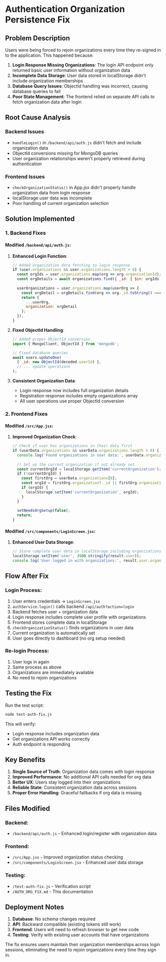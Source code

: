 # Authentication Organization Persistence Fix

## Problem Description

Users were being forced to rejoin organizations every time they re-signed in to the application. This happened because:

1. **Login Response Missing Organizations**: The login API endpoint only returned basic user information without organization data
2. **Incomplete Data Storage**: User data stored in localStorage didn't include organization memberships
3. **Database Query Issues**: ObjectId handling was incorrect, causing database queries to fail
4. **Poor State Management**: The frontend relied on separate API calls to fetch organization data after login

## Root Cause Analysis

### Backend Issues
- `handleLogin()` in `/backend/api/auth.js` didn't fetch and include organization data
- ObjectId conversions missing for MongoDB queries
- User organization relationships weren't properly retrieved during authentication

### Frontend Issues
- `checkOrganizationStatus()` in App.jsx didn't properly handle organization data from login response
- localStorage user data was incomplete
- Poor handling of current organization selection

## Solution Implemented

### 1. Backend Fixes

#### Modified `/backend/api/auth.js`:

1. **Enhanced Login Function**:
   ```javascript
   // Added organization data fetching to login response
   if (user.organizations && user.organizations.length > 0) {
     const orgIds = user.organizations.map(org => org.organizationId);
     const orgDetails = await organizations.find({ _id: { $in: orgIds } }).toArray();
     
     userOrganizations = user.organizations.map(userOrg => {
       const orgDetail = orgDetails.find(org => org._id.toString() === userOrg.organizationId.toString());
       return {
         ...userOrg,
         organization: orgDetail
       };
     });
   }
   ```

2. **Fixed ObjectId Handling**:
   ```javascript
   // Added proper ObjectId conversion
   import { MongoClient, ObjectId } from 'mongodb';
   
   // Fixed database queries
   await users.updateOne(
     { _id: new ObjectId(decoded.userId) },
     // ... update operations
   );
   ```

3. **Consistent Organization Data**:
   - Login response now includes full organization details
   - Registration response includes empty organizations array
   - All user operations use proper ObjectId conversion

### 2. Frontend Fixes

#### Modified `/src/App.jsx`:

1. **Improved Organization Check**:
   ```javascript
   // Check if user has organizations in their data first
   if (userData.organizations && userData.organizations.length > 0) {
     console.log('Found organizations in user data:', userData.organizations.length);
     
     // Set up the current organization if not already set
     const currentOrgId = localStorage.getItem('currentOrganization');
     if (!currentOrgId) {
       const firstOrg = userData.organizations[0];
       const orgId = firstOrg.organization?._id || firstOrg.organizationId?._id || firstOrg.organizationId;
       if (orgId) {
         localStorage.setItem('currentOrganization', orgId);
       }
     }
     
     setNeedsOrgSetup(false);
     return;
   }
   ```

#### Modified `/src/components/LoginScreen.jsx`:

1. **Enhanced User Data Storage**:
   ```javascript
   // Store complete user data in localStorage including organizations
   localStorage.setItem('user', JSON.stringify(result.user));
   console.log('User logged in with organizations:', result.user.organizations?.length || 0);
   ```

## Flow After Fix

### Login Process:
1. User enters credentials → `LoginScreen.jsx`
2. `authService.login()` calls backend `/api/auth?action=login`
3. Backend fetches user + organization data
4. Login response includes complete user profile with organizations
5. Frontend stores complete data in localStorage
6. `checkOrganizationStatus()` finds organizations in user data
7. Current organization is automatically set
8. User goes directly to dashboard (no org setup needed)

### Re-login Process:
1. User logs in again
2. Same process as above
3. Organizations are immediately available
4. No need to rejoin organizations

## Testing the Fix

Run the test script:
```bash
node test-auth-fix.js
```

This will verify:
- Login response includes organization data
- Get organizations API works correctly
- Auth endpoint is responding

## Key Benefits

1. **Single Source of Truth**: Organization data comes with login response
2. **Improved Performance**: No additional API calls needed for org data
3. **Better UX**: Users stay logged into their organizations
4. **Reliable State**: Consistent organization data across sessions
5. **Proper Error Handling**: Graceful fallbacks if org data is missing

## Files Modified

### Backend:
- `/backend/api/auth.js` - Enhanced login/register with organization data

### Frontend:
- `/src/App.jsx` - Improved organization status checking
- `/src/components/LoginScreen.jsx` - Enhanced user data storage

### Testing:
- `/test-auth-fix.js` - Verification script
- `/AUTH_ORG_FIX.md` - This documentation

## Deployment Notes

1. **Database**: No schema changes required
2. **API**: Backward compatible (existing tokens still work)
3. **Frontend**: Users will need to refresh browser to get new code
4. **Testing**: Verify with existing user accounts that have organizations

The fix ensures users maintain their organization memberships across login sessions, eliminating the need to rejoin organizations every time they sign in.
